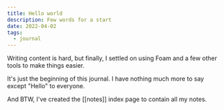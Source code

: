 ```yaml
---
title: Hello world
description: Few words for a start
date: 2022-04-02
tags:
  - journal
---
```


Writing content is hard, but finally, I settled on using Foam and a few other tools to make things easier.

It's just the beginning of this journal. I have nothing much more to say except "Hello" to everyone.

And BTW, I've created the [[notes]] index page to contain all my notes.